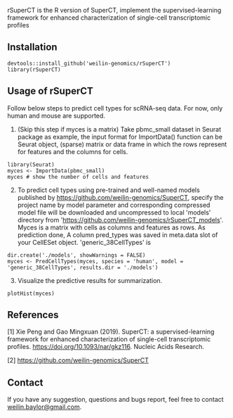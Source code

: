 rSuperCT is the R version of SuperCT, implement the supervised-learning framework for enhanced characterization of single-cell transcriptomic profiles

## Installation
```
devtools::install_github('weilin-genomics/rSuperCT')
library(rSuperCT)
```
## Usage of rSuperCT
Follow below steps to predict cell types for scRNA-seq data. For now, only human and mouse are supported.

1) (Skip this step if myces is a matrix) Take pbmc_small dataset in Seurat package as example, the input format for ImportData() function can be Seurat object, (sparse) matrix or data frame in which the rows represent for features and the columns for cells.
```{r}
library(Seurat)
myces <- ImportData(pbmc_small)
myces # show the number of cells and features
```
2) To predict cell types using pre-trained and well-named models published by https://github.com/weilin-genomics/SuperCT,
specify the project name by model parameter and corresponding compressed model file will be downloaded and uncompressed to local 'models' directory from 'https://github.com/weilin-genomics/rSuperCT_models'. Myces is a matrix with cells as columns and features as rows.
As prediction done, A column pred_types was saved in meta.data slot of your CellESet object. 'generic_38CellTypes' is
```{r}
dir.create('./models', showWarnings = FALSE)
myces <- PredCellTypes(myces, species = 'human', model = 'generic_38CellTypes', results.dir = './models')
```
3) Visualize the predictive results for summarization.
```{r}
plotHist(myces)
```
## References
[1] Xie Peng and Gao Mingxuan (2019). SuperCT: a supervised-learning framework for enhanced characterization of single-cell transcriptomic profiles. https://doi.org/10.1093/nar/gkz116. Nucleic Acids Research.

[2] https://github.com/weilin-genomics/SuperCT
## Contact
If you have any suggestion, questions and bugs report, feel free to contact weilin.baylor@gmail.com.
